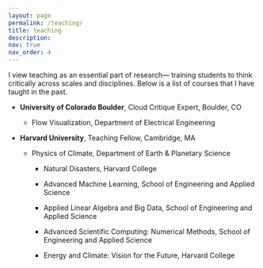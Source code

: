 ```yaml
---
layout: page
permalink: /teaching/
title: teaching
description: 
nav: true
nav_order: 4
---
```


I view teaching as an essential part of research— training students to think critically across scales and disciplines.
Below is a list of courses that I have taught in the past.
	
- **University of Colorado Boulder**, Cloud Critique Expert, Boulder, CO
    
	- Flow Visualization, Department of Electrical Engineering

- **Harvard University**, Teaching Fellow, Cambridge, MA

  - Physics of Climate, Department of Earth & Planetary Science
   
	- Natural Disasters, Harvard College
    
	- Advanced Machine Learning, School of Engineering and Applied Science
    
	- Applied Linear Algebra and Big Data, School of Engineering and Applied Science
    
	- Advanced Scientific Computing: Numerical Methods, School of Engineering and Applied Science
    
	- Energy and Climate: Vision for the Future, Harvard College

